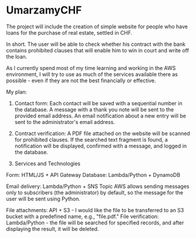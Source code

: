 # UmarzamyCHF
The project will include the creation of simple website for people who have loans for the purchase of real estate, settled in CHF.

In short.
The user will be able to check whether his contract with the bank contains prohibited clauses that will enable him to win in court and write off the loan.

As I currently spend most of my time learning and working in the AWS environment, I will try to use as much of the services available there as possible - even if they are not the best financially or effective.


My plan:

1. Contact form:
Each contact will be saved with a sequential number in the database.
A message with a thank you note will be sent to the provided email address.
An email notification about a new entry will be sent to the administrator's email address.

2. Contract verification:
A PDF file attached on the website will be scanned for prohibited clauses.
If the searched text fragment is found, a notification will be displayed,
confirmed with a message, and logged in the database.

3. Services and Technologies

  Form: HTML/JS + API Gateway
Database: Lambda/Python + DynamoDB
  
Email delivery: Lambda/Python + SNS Topic
  AWS allows sending messages only to subscribers (the administrator) by default, so the message for the user will be sent using Python.
  
File attachments: API + S3 - I would like the file to be transferred to an S3 bucket 	with a predefined name, e.g., "file.pdf."
  File verification: Lambda/Python - the file will be searched for specified records, 	and after displaying the result, it will be deleted.
